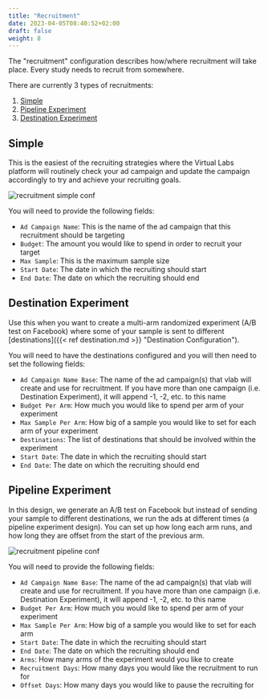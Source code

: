 ```yaml
---
title: "Recruitment"
date: 2023-04-05T08:40:52+02:00
draft: false
weight: 8
---
```


The "recruitment" configuration describes how/where recruitment will take place. Every study needs to recruit from somewhere.

There are currently 3 types of recruitments:

1. [Simple](#simple)
2. [Pipeline Experiment](#pipeline-experiment)
3. [Destination Experiment](#destination-experiment)

## Simple

This is the easiest of the recruiting strategies where the Virtual Labs platform will
routinely check your ad campaign and update the campaign accordingly to try and
achieve your recruiting goals.

![recruitment simple conf](/images/recruitment-simple-conf.png)

You will need to provide the following fields:

- `Ad Campaign Name`: This is the name of the ad campaign that this recruitment
    should be targeting
- `Budget`: The amount you would like to spend in order to recruit your target
- `Max Sample`: This is the maximum sample size
- `Start Date`: The date in which the recruiting should start
- `End Date`: The date on which the recruiting should end

## Destination Experiment

Use this when you want to create a multi-arm randomized experiment (A/B test on Facebook) where some of your sample is sent to different [destinations]({{< ref destination.md >}} "Destination Configuration").


You will need to have the destinations configured and you will then need to set the following fields:

- `Ad Campaign Name Base`: The name of the ad campaign(s) that vlab will create and use for recruitment. If you have more than one campaign (i.e. Destination Experiment), it will append -1, -2, etc. to this name
- `Budget Per Arm`: How much you would like to spend per arm of your experiment
- `Max Sample Per Arm`: How big of a sample you would like to set for each arm
    of your experiment
- `Destinations`: The list of destinations that should be involved within the
    experiment
- `Start Date`: The date in which the recruiting should start
- `End Date`: The date on which the recruiting should end


## Pipeline Experiment

In this design, we generate an A/B test on Facebook but instead of sending your sample to different destinations, we run the ads at different times (a pipeline experiment design). You can set up how long each arm runs, and how long they are offset from the start of the previous arm.

![recruitment pipeline conf](/images/recruitment-pipeline-conf.png)

You will need to provide the following fields:

- `Ad Campaign Name Base`: The name of the ad campaign(s) that vlab will create and use for recruitment. If you have more than one campaign (i.e. Destination Experiment), it will append -1, -2, etc. to this name
- `Budget Per Arm`: How much you would like to spend per arm of your experiment
- `Max Sample Per Arm`: How big of a sample you would like to set for each arm
- `Start Date`: The date in which the recruiting should start
- `End Date`: The date on which the recruiting should end
- `Arms`: How many arms of the experiment would you like to create
- `Recruitment Days`: How many days you would like the recruitment to run for
- `Offset Days`: How many days you would like to pause the recruiting for
